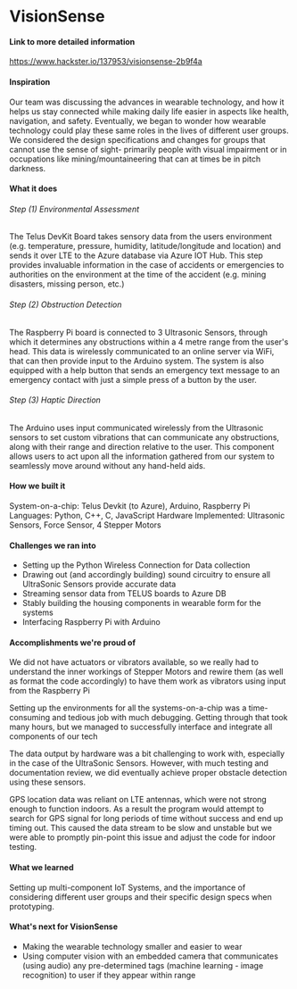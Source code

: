 # VisionSense

#### Link to more detailed information
https://www.hackster.io/137953/visionsense-2b9f4a

#### Inspiration
Our team was discussing the advances in wearable technology, and how it helps us stay connected while making daily life easier in aspects like health, navigation, and safety. Eventually, we began to wonder how wearable technology could play these same roles in the lives of different user groups. We considered the design specifications and changes for groups that cannot use the sense of sight- primarily people with visual impairment or in occupations like mining/mountaineering that can at times be in pitch darkness.

#### What it does

###### Step (1) Environmental Assessment

The Telus DevKit Board takes sensory data from the users environment (e.g. temperature, pressure, humidity, latitude/longitude and location) and sends it over LTE to the Azure database via Azure IOT Hub. This step provides invaluable information in the case of accidents or emergencies to authorities on the environment at the time of the accident (e.g. mining disasters, missing person, etc.)

###### Step (2) Obstruction Detection

The Raspberry Pi board is connected to 3 Ultrasonic Sensors, through which it determines any obstructions within a 4 metre range from the user's head. This data is wirelessly communicated to an online server via WiFi, that can then provide input to the Arduino system. The system is also equipped with a help button that sends an emergency text message to an emergency contact with just a simple press of a button by the user.

###### Step (3) Haptic Direction

The Arduino uses input communicated wirelessly from the Ultrasonic sensors to set custom vibrations that can communicate any obstructions, along with their range and direction relative to the user. This component allows users to act upon all the information gathered from our system to seamlessly move around without any hand-held aids.

#### How we built it
System-on-a-chip: Telus Devkit (to Azure), Arduino, Raspberry Pi
Languages: Python, C++, C, JavaScript Hardware Implemented: Ultrasonic Sensors, Force Sensor, 4 Stepper Motors

#### Challenges we ran into
- Setting up the Python Wireless Connection for Data collection
- Drawing out (and accordingly building) sound circuitry to ensure all UltraSonic Sensors provide accurate data
- Streaming sensor data from TELUS boards to Azure DB
- Stably building the housing components in wearable form for the systems
- Interfacing Raspberry Pi with Arduino

#### Accomplishments we're proud of
We did not have actuators or vibrators available, so we really had to understand the inner workings of Stepper Motors and rewire them (as well as format the code accordingly) to have them work as vibrators using input from the Raspberry Pi

Setting up the environments for all the systems-on-a-chip was a time-consuming and tedious job with much debugging. Getting through that took many hours, but we managed to successfully interface and integrate all components of our tech

The data output by hardware was a bit challenging to work with, especially in the case of the UltraSonic Sensors. However, with much testing and documentation review, we did eventually achieve proper obstacle detection using these sensors.

GPS location data was reliant on LTE antennas, which were not strong enough to function indoors. As a result the program would attempt to search for GPS signal for long periods of time without success and end up timing out. This caused the data stream to be slow and unstable but we were able to promptly pin-point this issue and adjust the code for indoor testing.

#### What we learned
Setting up multi-component IoT Systems, and the importance of considering different user groups and their specific design specs when prototyping.

#### What's next for VisionSense
- Making the wearable technology smaller and easier to wear
- Using computer vision with an embedded camera that communicates (using audio) any pre-determined tags (machine learning - image recognition) to user if they appear within range
